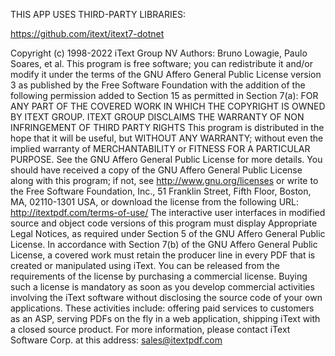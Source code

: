 THIS APP USES THIRD-PARTY LIBRARIES:


https://github.com/itext/itext7-dotnet

Copyright (c) 1998-2022 iText Group NV
Authors: Bruno Lowagie, Paulo Soares, et al.
This program is free software; you can redistribute it and/or modify
it under the terms of the GNU Affero General Public License version 3
as published by the Free Software Foundation with the addition of the
following permission added to Section 15 as permitted in Section 7(a):
FOR ANY PART OF THE COVERED WORK IN WHICH THE COPYRIGHT IS OWNED BY
ITEXT GROUP. ITEXT GROUP DISCLAIMS THE WARRANTY OF NON INFRINGEMENT
OF THIRD PARTY RIGHTS
This program is distributed in the hope that it will be useful, but
WITHOUT ANY WARRANTY; without even the implied warranty of MERCHANTABILITY
or FITNESS FOR A PARTICULAR PURPOSE.
See the GNU Affero General Public License for more details.
You should have received a copy of the GNU Affero General Public License
along with this program; if not, see http://www.gnu.org/licenses or write to
the Free Software Foundation, Inc., 51 Franklin Street, Fifth Floor,
Boston, MA, 02110-1301 USA, or download the license from the following URL:
http://itextpdf.com/terms-of-use/
The interactive user interfaces in modified source and object code versions
of this program must display Appropriate Legal Notices, as required under
Section 5 of the GNU Affero General Public License.
In accordance with Section 7(b) of the GNU Affero General Public License,
a covered work must retain the producer line in every PDF that is created
or manipulated using iText.
You can be released from the requirements of the license by purchasing
a commercial license. Buying such a license is mandatory as soon as you
develop commercial activities involving the iText software without
disclosing the source code of your own applications.
These activities include: offering paid services to customers as an ASP,
serving PDFs on the fly in a web application, shipping iText with a closed
source product.
For more information, please contact iText Software Corp. at this
address: sales@itextpdf.com

